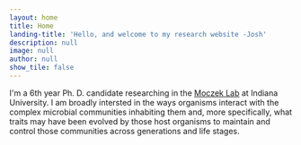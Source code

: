 ```yaml
---
layout: home
title: Home
landing-title: 'Hello, and welcome to my research website -Josh'
description: null
image: null
author: null
show_tile: false
---
```


<p><span class="image left"><img src="{% link assets/images/field_phone.jpg %}" alt="" /></span>I'm a 6th year Ph. D. candidate researching in the <a href="https://ecoevodevo.com" target="_blank">Moczek Lab</a> at Indiana University. I am broadly intersted in the ways organisms interact with the complex microbial communities inhabiting them and, more specifically, what traits may have been evolved by those host organisms to maintain and control those communities across generations and life stages.</p>
